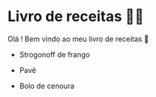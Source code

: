 # Livro de receitas :man_cook:

Olá ! Bem vindo ao meu livro de receitas :wave:

- Strogonoff de frango

- Pavê

- Bolo de cenoura

  
